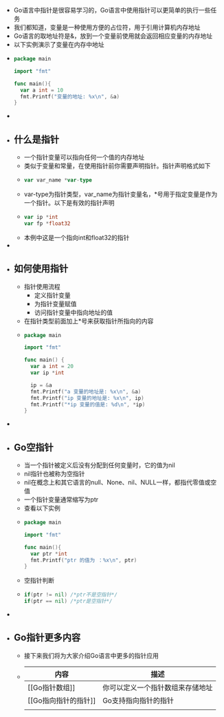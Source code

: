 - Go语言中指针是很容易学习的，Go语言中使用指针可以更简单的执行一些任务
- 我们都知道，变量是一种使用方便的占位符，用于引用计算机内存地址
- Go语言的取地址符是&，放到一个变量前使用就会返回相应变量的内存地址
- 以下实例演示了变量在内存中地址
- ```go
  package main
  
  import "fmt"
  
  func main(){
    var a int = 10
    fmt.Printf("变量的地址: %x\n", &a)
  }
  ```
-
- ## 什么是指针
	- 一个指针变量可以指向任何一个值的内存地址
	- 类似于变量和常量，在使用指针前你需要声明指针。指针声明格式如下
	- ```go
	  var var_name *var-type
	  ```
	- var-type为指针类型，var_name为指针变量名，*号用于指定变量是作为一个指针。以下是有效的指针声明
	- ```go
	  var ip *int
	  var fp *float32
	  ```
	- 本例中这是一个指向int和float32的指针
-
- ## 如何使用指针
	- 指针使用流程
		- 定义指针变量
		- 为指针变量赋值
		- 访问指针变量中指向地址的值
	- 在指针类型前面加上*号来获取指针所指向的内容
	- ```go
	  package main
	  
	  import "fmt"
	  
	  func main() {
	  	var a int = 20
	  	var ip *int
	  
	  	ip = &a
	  	fmt.Printf("a 变量的地址是: %x\n", &a)
	  	fmt.Printf("ip 变量的地址是: %x\n", ip)
	  	fmt.Printf("*ip 变量的值是: %d\n", *ip)
	  }
	  ```
-
- ## Go空指针
	- 当一个指针被定义后没有分配到任何变量时，它的值为nil
	- nil指针也被称为空指针
	- nil在概念上和其它语言的null、None、nil、NULL一样，都指代零值或空值
	- 一个指针变量通常缩写为ptr
	- 查看以下实例
	- ```go
	  package main
	  
	  import "fmt"
	  
	  func main(){
	    var ptr *int
	    fmt.Printf("ptr 的值为 ：%x\n", ptr)
	  }
	  ```
	- 空指针判断
	- ```go
	  if(ptr != nil) /*ptr不是空指针*/
	  if(ptr == nil) /*ptr是空指针*/
	  ```
-
- ## Go指针更多内容
	- 接下来我们将为大家介绍Go语言中更多的指针应用
	- |内容|描述|
	  |-----|-----|
	  |[[Go指针数组]]|你可以定义一个指针数组来存储地址|
	  |[[Go指向指针的指针]]|Go支持指向指针的指针|
	  |||